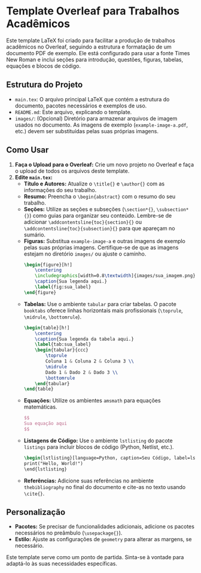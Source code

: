 # Template Overleaf para Trabalhos Acadêmicos

Este template LaTeX foi criado para facilitar a produção de trabalhos acadêmicos no Overleaf, seguindo a estrutura e formatação de um documento PDF de exemplo. Ele está configurado para usar a fonte Times New Roman e inclui seções para introdução, questões, figuras, tabelas, equações e blocos de código.

## Estrutura do Projeto

- `main.tex`: O arquivo principal LaTeX que contém a estrutura do documento, pacotes necessários e exemplos de uso.
- `README.md`: Este arquivo, explicando o template.
- `images/`: (Opcional) Diretório para armazenar arquivos de imagem usados no documento. As imagens de exemplo (`example-image-a.pdf`, etc.) devem ser substituídas pelas suas próprias imagens.

## Como Usar

1.  **Faça o Upload para o Overleaf:** Crie um novo projeto no Overleaf e faça o upload de todos os arquivos deste template.
2.  **Edite `main.tex`:**
    *   **Título e Autores:** Atualize o `\title{}` e `\author{}` com as informações do seu trabalho.
    *   **Resumo:** Preencha o `\begin{abstract}` com o resumo do seu trabalho.
    *   **Seções:** Utilize as seções e subseções (`\section*{}`, `\subsection*{}`) como guias para organizar seu conteúdo. Lembre-se de adicionar `\addcontentsline{toc}{section}{}` ou `\addcontentsline{toc}{subsection}{}` para que apareçam no sumário.
    *   **Figuras:** Substitua `example-image-a` e outras imagens de exemplo pelas suas próprias imagens. Certifique-se de que as imagens estejam no diretório `images/` ou ajuste o caminho.
        ```latex
        \begin{figure}[h!]
            \centering
            \includegraphics[width=0.8\textwidth]{images/sua_imagem.png}
            \caption{Sua legenda aqui.}
            \label{fig:sua_label}
        \end{figure}
        ```
    *   **Tabelas:** Use o ambiente `tabular` para criar tabelas. O pacote `booktabs` oferece linhas horizontais mais profissionais (`\toprule`, `\midrule`, `\bottomrule`).
        ```latex
        \begin{table}[h!]
            \centering
            \caption{Sua legenda da tabela aqui.}
            \label{tab:sua_label}
            \begin{tabular}{ccc}
                \toprule
                Coluna 1 & Coluna 2 & Coluna 3 \\
                \midrule
                Dado 1 & Dado 2 & Dado 3 \\
                \bottomrule
            \end{tabular}
        \end{table}
        ```
    *   **Equações:** Utilize os ambientes `amsmath` para equações matemáticas.
        ```latex
        $$
        Sua equação aqui
        $$
        ```
    *   **Listagens de Código:** Use o ambiente `lstlisting` do pacote `listings` para incluir blocos de código (Python, Netlist, etc.).
        ```latex
        \begin{lstlisting}[language=Python, caption=Seu Código, label=lst:seu_codigo]
        print("Hello, World!")
        \end{lstlisting}
        ```
    *   **Referências:** Adicione suas referências no ambiente `thebibliography` no final do documento e cite-as no texto usando `\cite{}`.

## Personalização

-   **Pacotes:** Se precisar de funcionalidades adicionais, adicione os pacotes necessários no preâmbulo (`\usepackage{}`).
-   **Estilo:** Ajuste as configurações de `geometry` para alterar as margens, se necessário.

Este template serve como um ponto de partida. Sinta-se à vontade para adaptá-lo às suas necessidades específicas.

